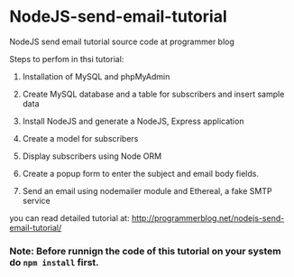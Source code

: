 # NodeJS-send-email-tutorial
NodeJS send email tutorial source code at programmer blog

Steps to perfom in thsi tutorial:

1. Installation of MySQL and phpMyAdmin

2. Create MySQL database and a table for subscribers and insert sample data

3. Install NodeJS and generate a NodeJS, Express application

4. Create a model for subscribers

5. Display subscribers using Node ORM

7. Create a popup form to enter the subject and email body fields.

8. Send an email using nodemailer module and Ethereal, a fake SMTP service

you can read detailed tutorial at: http://programmerblog.net/nodejs-send-email-tutorial/

### Note: Before runnign the code of this tutorial on your system do `npm install` first.
